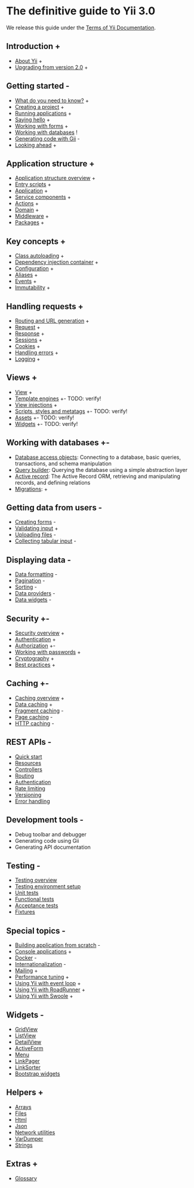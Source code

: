 # The definitive guide to Yii 3.0

We release this guide under the [Terms of Yii
Documentation](https://www.yiiframework.com/license#docs).

Introduction +
------------

* [About Yii](intro/what-is-yii.md) +
* [Upgrading from version 2.0](intro/upgrade-from-v2.md) +


Getting started -
---------------

* [What do you need to know?](start/prerequisites.md) +
* [Creating a project](start/creating-project.md) +
* [Running applications](start/workflow.md) +
* [Saying hello](start/hello.md) +
* [Working with forms](start/forms.md) +
* [Working with databases](start/databases.md) !
* [Generating code with Gii](start/gii.md) -
* [Looking ahead](start/looking-ahead.md) +


Application structure +
---------------------

* [Application structure overview](structure/overview.md) +
* [Entry scripts](structure/entry-script.md) +
* [Application](structure/application.md) +
* [Service components](structure/service.md) +
* [Actions](structure/action.md) +
* [Domain](structure/domain.md) +
* [Middleware](structure/middleware.md) +
* [Packages](structure/package.md) +

Key concepts +
------------

* [Class autoloading](concept/autoloading.md) +
* [Dependency injection container](concept/di-container.md) +
* [Configuration](concept/configuration.md) +
* [Aliases](concept/aliases.md) +
* [Events](concept/events.md) +
* [Immutability](concept/immutability.md) +

Handling requests +
-----------------

* [Routing and URL generation](runtime/routing.md) +
* [Request](runtime/request.md) +
* [Response](runtime/response.md) +
* [Sessions](runtime/sessions.md) +
* [Cookies](runtime/cookies.md) +
* [Handling errors](runtime/handling-errors.md) +
* [Logging](runtime/logging.md) +

Views +
-----

* [View](views/view.md) +
* [Template engines](views/template-engines.md) +- TODO: verify!
* [View injections](views/view-injections.md) +
* [Scripts, styles and metatags](views/script-style-meta.md) +- TODO:
  verify!
* [Assets](views/asset.md) +- TODO: verify!
* [Widgets](views/widget.md) +- TODO: verify!

Working with databases +-
----------------------

* [Database access objects](db-dao.md): Connecting to a database, basic
  queries, transactions, and schema manipulation
* [Query builder](db-query-builder.md): Querying the database using a simple
  abstraction layer
* [Active record](db-active-record.md): The Active Record ORM, retrieving
  and manipulating records, and defining relations
* [Migrations](databases/db-migrations.md): +

Getting data from users -
-----------------------

* [Creating forms](input/forms.md) -
* [Validating
  input](https://github.com/yiisoft/validator/blob/master/docs/guide/en/README.md)
  +
* [Uploading files](input/file-upload.md) -
* [Collecting tabular input](input/tabular-input.md) -


Displaying data -
---------------

* [Data formatting](output/formatting.md) -
* [Pagination](output/pagination.md) -
* [Sorting](output/sorting.md) -
* [Data providers](output/data-providers.md) -
* [Data widgets](output/data-widgets.md) -

Security +-
--------

* [Security overview](security/overview.md) +
* [Authentication](security/authentication.md) +
* [Authorization](security/authorization.md) +-
* [Working with passwords](security/passwords.md) +
* [Cryptography](security/cryptography.md) +
* [Best practices](security/best-practices.md) +


Caching +-
-------

* [Caching overview](caching/overview.md) +
* [Data caching](caching/data.md) +
* [Fragment caching](caching/fragment.md) -
* [Page caching](caching/page.md) -
* [HTTP caching](caching/http.md) -


REST APIs -
-----------

* [Quick start](rest/quick-start.md)
* [Resources](rest/resources.md)
* [Controllers](rest/controllers.md)
* [Routing](rest/routing.md)
* [Authentication](rest/authentication.md)
* [Rate limiting](rest/rate-limiting.md)
* [Versioning](rest/versioning.md)
* [Error handling](rest/error-handling.md)

Development tools -
-----------------

* Debug toolbar and debugger
* Generating code using Gii
* Generating API documentation


Testing -
-------

* [Testing overview](testing/overview.md)
* [Testing environment setup](testing/environment-setup.md)
* [Unit tests](testing/unit.md)
* [Functional tests](testing/functional.md)
* [Acceptance tests](testing/acceptance.md)
* [Fixtures](testing/fixtures.md)


Special topics -
--------------

* [Building application from scratch](tutorial/start-from-scratch.md) -
* [Console applications](tutorial/console-applications.md) +
* [Docker](tutorial/docker.md) -
* [Internationalization](tutorial/i18n.md) -
* [Mailing](tutorial/mailing.md) +
* [Performance tuning](tutorial/performance-tuning.md) +
* [Using Yii with event loop](tutorial/using-with-event-loop.md) +
* [Using Yii with RoadRunner](tutorial/using-yii-with-roadrunner.md) +
* [Using Yii with Swoole](tutorial/using-yii-with-swoole.md) +

Widgets -
-------

* [GridView](https://www.yiiframework.com/doc-2.0/yii-grid-gridview.html)
* [ListView](https://www.yiiframework.com/doc-2.0/yii-widgets-listview.html)
* [DetailView](https://www.yiiframework.com/doc-2.0/yii-widgets-detailview.html)
* [ActiveForm](https://www.yiiframework.com/doc-2.0/guide-input-forms.html#activerecord-based-forms-activeform)
* [Menu](https://www.yiiframework.com/doc-2.0/yii-widgets-menu.html)
* [LinkPager](https://www.yiiframework.com/doc-2.0/yii-widgets-linkpager.html)
* [LinkSorter](https://www.yiiframework.com/doc-2.0/yii-widgets-linksorter.html)
* [Bootstrap
  widgets](https://www.yiiframework.com/extension/yiisoft/yii2-bootstrap/doc/guide)


Helpers +
-------

* [Arrays](https://github.com/yiisoft/arrays/)
* [Files](https://github.com/yiisoft/files/)
* [Html](https://github.com/yiisoft/html/)
* [Json](https://github.com/yiisoft/json)
* [Network utilities](https://github.com/yiisoft/network-utilities/)
* [VarDumper](https://github.com/yiisoft/var-dumper)
* [Strings](https://github.com/yiisoft/strings)

Extras +
------

* [Glossary](glossary.md)
